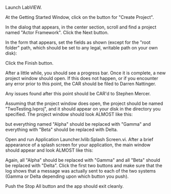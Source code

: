 Launch LabVIEW.

At the Getting Started Window, click on the button for "Create Project".

In the dialog that appears, in the center section, scroll and find a project named "Actor Framework". Click the Next button.

In the form that appears, set the fields as shown (except for the "root folder" path, which should be set to any legal, writable path on your own disk):



Click the Finish button.

After a little while, you should see a progress bar.  Once it is complete, a new project window should open. If this does not happen, or if you encounter any error prior to this point, the CAR should be filed to Darren Nattinger.

Any issues found after this point should be CAR'd to Stephen Mercer.

Assuming that the project window does open, the project should be named "TwoTesting.lvproj", and it should appear on your disk in the directory you specified. The project window should look ALMOST like this:



but everything named "Alpha" should be replaced with "Gamma" and everything with "Beta" should be replaced with Delta.

Open and run Application Launcher.lvlib:Splash Screen.vi. After a brief appearance of a splash screen for your application, the main window should appear and look ALMOST like this:



Again, all "Alpha" should be replaced with "Gamma" and all "Beta" should be replaced with "Delta". Click the first two buttons and make sure that the log shows that a message was actually sent to each of the two systems (Gamma or Delta depending upon which button you push).

Push the Stop All button and the app should exit cleanly.



